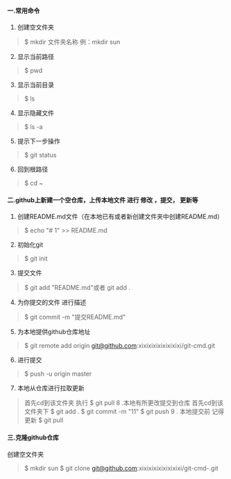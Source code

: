 #### 一.常用命令
1. 创建空文件夹
> $ mkdir 文件夹名称   例：mkdir sun 
2. 显示当前路径
> $ pwd         
3. 显示当前目录
> $ ls                
4. 显示隐藏文件
> $ ls -a      
5. 提示下一步操作     
> $ git status   
6. 回到根路径
> $ cd ~

#### 二.github上新建一个空仓库，上传本地文件 进行 修改  ，提交， 更新等
1. 创建README.md文件（在本地已有或者新创建文件夹中创建README.md）
> $ echo "# 1" >> README.md
2. 初始化git
> $ git init
3. 提交文件
> $ git add "README.md"或者 git add .
4. 为你提交的文件 进行描述
> $ git commit -m "提交README.md"
5. 为本地提供github仓库地址
> $ git remote add origin git@github.com:xixixixixixixixixi/git-cmd.git
6. 进行提交
> $ push -u origin master
7. 本地从仓库进行拉取更新
> 首先cd到该文件夹 执行 $ git pull
8 .本地有所更改提交到仓库
> 首先cd到该文件夹下  $ git add . $ git  commit -m "11"  $ git push
9 . 本地提交前 记得更新
>  $ git pull

#### 三.克隆github仓库
创建空文件夹  
> $ mkdir  sun
> $ git clone  git@github.com:xixixixixixixixixi/git-cmd-.git
